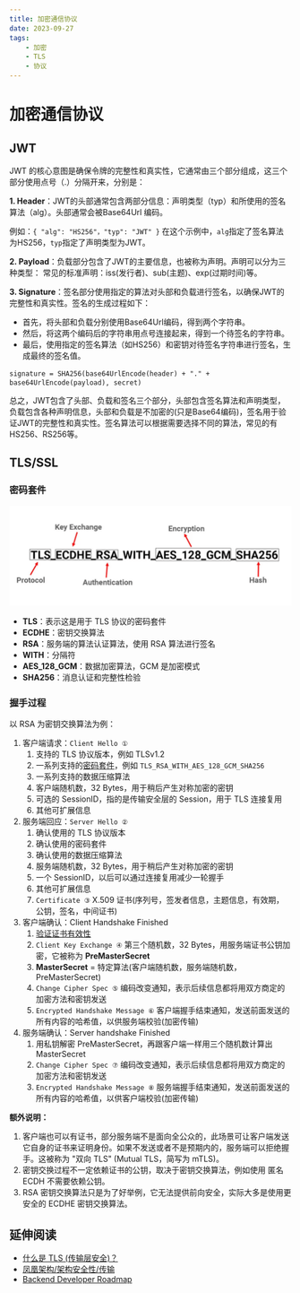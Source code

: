 ```yaml
---
title: 加密通信协议
date: 2023-09-27
tags:
    - 加密
    - TLS
    - 协议
---
```


# 加密通信协议

## JWT

JWT 的核心意图是确保令牌的完整性和真实性，它通常由三个部分组成，这三个部分使用点号（.）分隔开来，分别是：

**1. Header**：JWT的头部通常包含两部分信息：声明类型（typ）和所使用的签名算法（alg）。头部通常会被Base64Url 编码。

例如：`{ "alg": "HS256"，"typ": "JWT" }`
在这个示例中，`alg`指定了签名算法为HS256，`typ`指定了声明类型为JWT。

**2. Payload**：负载部分包含了JWT的主要信息，也被称为声明。声明可以分为三种类型：
常见的标准声明：iss(发行者)、sub(主题)、exp(过期时间)等。

**3. Signature**：签名部分使用指定的算法对头部和负载进行签名，以确保JWT的完整性和真实性。签名的生成过程如下：

- 首先，将头部和负载分别使用Base64Url编码，得到两个字符串。
- 然后，将这两个编码后的字符串用点号连接起来，得到一个待签名的字符串。
- 最后，使用指定的签名算法（如HS256）和密钥对待签名字符串进行签名，生成最终的签名值。

```text
signature = SHA256(base64UrlEncode(header) + "." + base64UrlEncode(payload), secret)
```

总之，JWT包含了头部、负载和签名三个部分，头部包含签名算法和声明类型，负载包含各种声明信息，头部和负载是不加密的(只是Base64编码)，签名用于验证JWT的完整性和真实性。签名算法可以根据需要选择不同的算法，常见的有HS256、RS256等。

## TLS/SSL

### 密码套件

![cipher-suite](../assets/cipher-suite.png)

- **TLS**：表示这是用于 TLS 协议的密码套件
- **ECDHE**：密钥交换算法
- **RSA**：服务端的算法认证算法，使用 RSA 算法进行签名
- **WITH**：分隔符
- **AES_128_GCM**：数据加密算法，GCM 是加密模式
- **SHA256**：消息认证和完整性检验

### 握手过程

以 RSA 为密钥交换算法为例：

1. 客户端请求：`Client Hello ①`
    1. 支持的 TLS 协议版本，例如 TLSv1.2
    2. 一系列支持的[密码套件](#密码套件)，例如 `TLS_RSA_WITH_AES_128_GCM_SHA256`
    3. 一系列支持的数据压缩算法
    4. 客户端随机数，32 Bytes，用于稍后产生对称加密的密钥
    5. 可选的 SessionID，指的是传输安全层的 Session，用于 TLS 连接复用
    6. 其他可扩展信息
2. 服务端回应：`Server Hello ②`
    1. 确认使用的 TLS 协议版本
    2. 确认使用的密码套件
    3. 确认使用的数据压缩算法
    4. 服务端随机数，32 Bytes，用于稍后产生对称加密的密钥
    5. 一个 SessionID，以后可以通过连接复用减少一轮握手
    6. 其他可扩展信息
    7. `Certificate ③` X.509 证书(序列号，签发者信息，主题信息，有效期，公钥，签名，中间证书)
3. 客户端确认：Client Handshake Finished
    1. [验证证书有效性](./digital-certificate.md)
    2. `Client Key Exchange ④` 第三个随机数，32 Bytes，用服务端证书公钥加密，它被称为 **PreMasterSecret**
    3. **MasterSecret** = 特定算法(客户端随机数，服务端随机数，PreMasterSecret)
    4. `Change Cipher Spec ⑤` 编码改变通知，表示后续信息都将用双方商定的加密方法和密钥发送
    5. `Encrypted Handshake Message ⑥` 客户端握手结束通知，发送前面发送的所有内容的哈希值，以供服务端校验(加密传输)
4. 服务端确认：Server handshake Finished
    1. 用私钥解密 PreMasterSecret，再跟客户端一样用三个随机数计算出 MasterSecret
    2. `Change Cipher Spec ⑦` 编码改变通知，表示后续信息都将用双方商定的加密方法和密钥发送
    3. `Encrypted Handshake Message ⑧` 服务端握手结束通知，发送前面发送的所有内容的哈希值，以供客户端校验(加密传输)

**额外说明：**

1. 客户端也可以有证书，部分服务端不是面向全公众的，此场景可让客户端发送它自身的证书来证明身份。如果不发送或者不是预期内的，服务端可以拒绝握手。这被称为 "双向 TLS" (Mutual TLS，简写为 mTLS)。
2. 密钥交换过程不一定依赖证书的公钥，取决于密钥交换算法，例如使用 匿名 ECDH 不需要依赖公钥。
3. RSA 密钥交换算法只是为了好举例，它无法提供前向安全，实际大多是使用更安全的 ECDHE 密钥交换算法。 

## 延伸阅读

- [什么是 TLS (传输层安全)？](https://www.cloudflare.com/zh-cn/learning/ssl/transport-layer-security-tls/)
- [凤凰架构/架构安全性/传输](https://icyfenix.cn/architect-perspective/general-architecture/system-security/transport-security.html)
- [Backend Developer Roadmap](https://roadmap.sh/backend)
